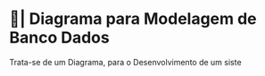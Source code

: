 # 🎲| Diagrama para Modelagem de Banco Dados

  Trata-se de um Diagrama, para o Desenvolvimento de um siste
 
